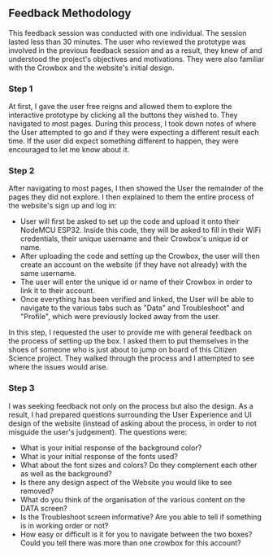 ## Feedback Methodology

This feedback session was conducted with one individual. The session lasted less than 30 minutes. The user who reviewed the prototype was involved in the previous feedback session and as a result, they knew of and understood the project's objectives and motivations. They were also familiar with the Crowbox and the website's initial design. 

### Step 1
At first, I gave the user free reigns and allowed them to explore the interactive prototype by clicking all the buttons they wished to. They navigated to most pages. During this process, I took down notes of where the User attempted to go and if they were expecting a different result each time. If the user did expect something different to happen, they were encouraged to let me know about it. 

### Step 2
After navigating to most pages, I then showed the User the remainder of the pages they did not explore. I then explained to them the entire process of the website's sign up and log in:
* User will first be asked to set up the code and upload it onto their NodeMCU ESP32. Inside this code, they will be asked to fill in their WiFi credentials, their unique username and their Crowbox's unique id or name. 
* After uploading the code and setting up the Crowbox, the user will then create an account on the website (if they have not already) with the same username. 
* The user will enter the unique id or name of their Crowbox in order to link it to their account. 
* Once everything has been verified and linked, the User will be able to navigate to the various tabs such as "Data" and Troubleshoot" and "Profile", which were previously locked away from the user. 

In this step, I requested the user to provide me with general feedback on the process of setting up the box. I asked them to put themselves in the shoes of someone who is just about to jump on board of this Citizen Science project. They walked through the process and I attempted to see where the issues would arise. 


### Step 3
I was seeking feedback not only on the process but also the design. As a result, I had prepared questions surrounding the User Experience and UI design of the website (instead of asking about the process, in order to not misguide the user's judgement). The questions were:
* What is your initial response of the background color? 
* What is your initial response of the fonts used? 
* What about the font sizes and colors? Do they complement each other as well as the background? 
* Is there any design aspect of the Website you would like to see removed?
* What do you think of the organisation of the various content on the DATA screen? 
* Is the Troubleshoot screen informative? Are you able to tell if something is in working order or not? 
* How easy or difficult is it for you to navigate between the two boxes? Could you tell there was more than one crowbox for this account?

